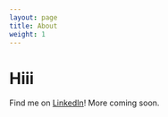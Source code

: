 ```yaml
---
layout: page
title: About
weight: 1
---
```


# Hiii

Find me on [LinkedIn](https://www.linkedin.com/in/dgattey/)! More coming soon.
